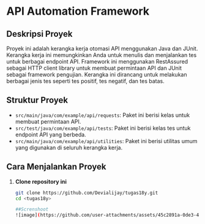 # API Automation Framework

## Deskripsi Proyek

Proyek ini adalah kerangka kerja otomasi API menggunakan Java dan JUnit. Kerangka kerja ini memungkinkan Anda untuk menulis dan menjalankan tes untuk berbagai endpoint API. Framework ini menggunakan RestAssured sebagai HTTP client library untuk membuat permintaan API dan JUnit sebagai framework pengujian. Kerangka ini dirancang untuk melakukan berbagai jenis tes seperti tes positif, tes negatif, dan tes batas.

## Struktur Proyek

- `src/main/java/com/example/api/requests`: Paket ini berisi kelas untuk membuat permintaan API.
- `src/test/java/com/example/api/tests`: Paket ini berisi kelas tes untuk endpoint API yang berbeda.
- `src/main/java/com/example/api/utilities`: Paket ini berisi utilitas umum yang digunakan di seluruh kerangka kerja.

## Cara Menjalankan Proyek

1. **Clone repository ini**
   ```bash
   git clone https://github.com/Devialijay/tugas18y.git
   cd <tugas18y>

   ##Screnshoot
   ![image](https://github.com/user-attachments/assets/45c2891a-0de3-48b3-8997-955af7b2350c)
